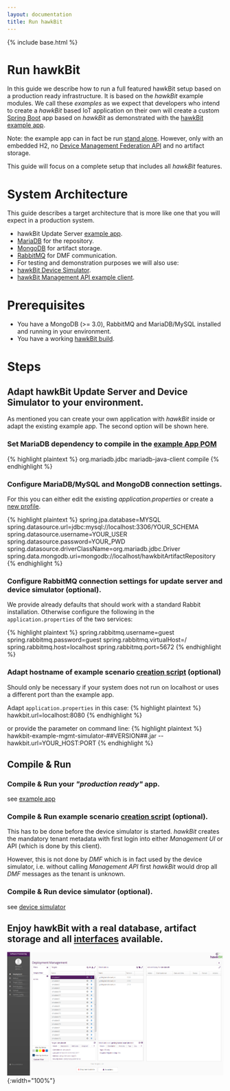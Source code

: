 ```yaml
---
layout: documentation
title: Run hawkBit
---
```


{% include base.html %}

# Run hawkBit

In this guide we describe how to run a full featured hawkBit setup based on a production ready infrastructure. It is based on the _hawkBit_ example modules. We call these _examples_ as we expect that developers who intend to create a _hawkBit_ based IoT application on their own will create a custom [Spring Boot](http://projects.spring.io/spring-boot/) app based on _hawkBit_ as demonstrated with the [hawkBit example app](https://github.com/eclipse/hawkbit/tree/master/examples/hawkbit-example-app).

Note: the example app can in fact be run [stand alone](https://github.com/eclipse/hawkbit/tree/master/examples/hawkbit-example-app). However, only with an embedded H2, no [Device Management Federation API](../interfaces/dmf-api.html) and no artifact storage.

This guide will focus on a complete setup that includes all _hawkBit_ features.

# System Architecture
This guide describes a target architecture that is more like one that you will expect in a production system.

- hawkBit Update Server [example app](https://github.com/eclipse/hawkbit/tree/master/examples/hawkbit-example-app).
- [MariaDB](https://mariadb.org) for the repository.
- [MongoDB](https://www.mongodb.org) for artifact storage.
- [RabbitMQ](https://www.rabbitmq.com) for DMF communication.
- For testing and demonstration purposes we will also use:
 - [hawkBit Device Simulator](https://github.com/eclipse/hawkbit/tree/master/examples/hawkbit-device-simulator).
 - [hawkBit Management API example client](https://github.com/eclipse/hawkbit/tree/master/examples/hawkbit-mgmt-api-client).

# Prerequisites

- You have a MongoDB (>= 3.0), RabbitMQ and MariaDB/MySQL installed and running in your environment.
- You have a working [hawkBit build](https://github.com/eclipse/hawkbit).

# Steps

## Adapt hawkBit Update Server and Device Simulator to your environment.

As mentioned you can create your own application with _hawkBit_ inside or adapt the existing example app. The second option will be shown here.

### Set MariaDB dependency to compile in the [example App POM](https://github.com/eclipse/hawkbit/blob/master/examples/hawkbit-example-app/pom.xml)
{% highlight plaintext %}
<dependency>
  <groupId>org.mariadb.jdbc</groupId>
  <artifactId>mariadb-java-client</artifactId>
  <scope>compile</scope>
</dependency>
{% endhighlight %}

### Configure MariaDB/MySQL and MongoDB connection settings.

For this you can either edit the existing *application.properties* or create a [new profile](http://docs.spring.io/spring-boot/docs/current/reference/htmlsingle/#boot-features-external-config-profile-specific-properties).

{% highlight plaintext %}
spring.jpa.database=MYSQL
spring.datasource.url=jdbc:mysql://localhost:3306/YOUR_SCHEMA
spring.datasource.username=YOUR_USER
spring.datasource.password=YOUR_PWD
spring.datasource.driverClassName=org.mariadb.jdbc.Driver
spring.data.mongodb.uri=mongodb://localhost/hawkbitArtifactRepository
{% endhighlight %}

### Configure RabbitMQ connection settings for update server and device simulator (optional).

We provide already defaults that should work with a standard Rabbit installation. Otherwise configure the following in the `application.properties` of the two services:

{% highlight plaintext %}
spring.rabbitmq.username=guest
spring.rabbitmq.password=guest
spring.rabbitmq.virtualHost=/
spring.rabbitmq.host=localhost
spring.rabbitmq.port=5672
{% endhighlight %}

### Adapt hostname of example scenario [creation script](https://github.com/eclipse/hawkbit/tree/master/examples/hawkbit-mgmt-api-client) (optional)

Should only be necessary if your system does not run on localhost or uses a different port than the example app.

Adapt `application.properties` in this case:
{% highlight plaintext %}
hawkbit.url=localhost:8080
{% endhighlight %}

or provide the parameter on command line:
{% highlight plaintext %}
hawkbit-example-mgmt-simulator-##VERSION##.jar --hawkbit.url=YOUR_HOST:PORT
{% endhighlight %}

## Compile & Run

### Compile & Run your _"production ready"_ app.

see [example app](https://github.com/eclipse/hawkbit/tree/master/examples/hawkbit-example-app)

### Compile & Run example scenario [creation script](https://github.com/eclipse/hawkbit/tree/master/examples/hawkbit-mgmt-api-client) (optional).

This has to be done before the device simulator is started. _hawkBit_ creates the mandatory tenant metadata with first login into either _Management UI_ or API (which is done by this client).

However, this is not done by _DMF_ which is in fact used by the device simulator, i.e. without calling _Management API_ first _hawkBit_ would drop all _DMF_ messages as the tenant is unknown.

### Compile & Run device simulator (optional).

see [device simulator](https://github.com/eclipse/hawkbit/tree/master/examples/hawkbit-device-simulator)

## Enjoy hawkBit with a real database, artifact storage and all [interfaces](../interfaces/interfaces.html) available.

![](../images/gettingStartedResult.png){:width="100%"}
